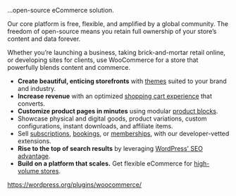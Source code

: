 ...open-source eCommerce solution.

Our core platform is free, flexible, and amplified by a global community. The freedom of open-source means you retain full ownership of your store’s content and data forever.

Whether you’re launching a business, taking brick-and-mortar retail online, or developing sites for clients, use WooCommerce for a store that powerfully blends content and commerce.

- **Create beautiful, enticing storefronts** with [themes](https://woocommerce.com/product-category/themes/?utm_medium=referral&utm_source=wordpress.org&utm_campaign=wp_org_repo_listing) suited to your brand and industry.
- **Increase revenue** with an optimized [shopping cart experience](https://woocommerce.com/checkout-blocks/?utm_medium=referral&utm_source=wordpress.org&utm_campaign=wp_org_repo_listing) that converts.
- **Customize product pages in minutes** using modular [product blocks](https://docs.woocommerce.com/document/woocommerce-blocks/?utm_medium=referral&utm_source=wordpress.org&utm_campaign=wp_org_repo_listing).
- Showcase physical and digital goods, product variations, custom configurations, instant downloads, and affiliate items.
- Sell [subscriptions](https://woocommerce.com/products/woocommerce-subscriptions/?utm_medium=referral&utm_source=wordpress.org&utm_campaign=wp_org_repo_listing), [bookings](https://woocommerce.com/products/woocommerce-bookings/?utm_medium=referral&utm_source=wordpress.org&utm_campaign=wp_org_repo_listing), or [memberships](https://woocommerce.com/products/woocommerce-memberships/?utm_medium=referral&utm_source=wordpress.org&utm_campaign=wp_org_repo_listing), with our developer-vetted extensions.
- **Rise to the top of search results** by leveraging [WordPress’ SEO advantage](https://www.searchenginejournal.com/wordpress-best-cms-seo/).
- **Build on a platform that scales.** Get flexible eCommerce for [high-volume stores](https://woocommerce.com/high-volume-stores/?utm_medium=referral&utm_source=wordpress.org&utm_campaign=wp_org_repo_listing).

https://wordpress.org/plugins/woocommerce/